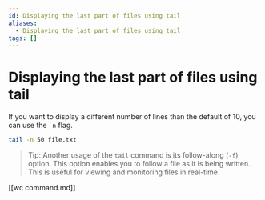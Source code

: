 ```yaml
---
id: Displaying the last part of files using tail
aliases:
  - Displaying the last part of files using tail
tags: []
---
```


# Displaying the last part of files using tail

If you want to display a different number of lines than the default of 10, you
can use the `-n` flag.

```bash
tail -n 50 file.txt
```

>Tip: Another usage of the `tail` command is its follow-along (`-f`) option.
This option enables you to follow a file as it is being written. This is useful
for viewing and monitoring files in real-time.

[[wc command.md]]

